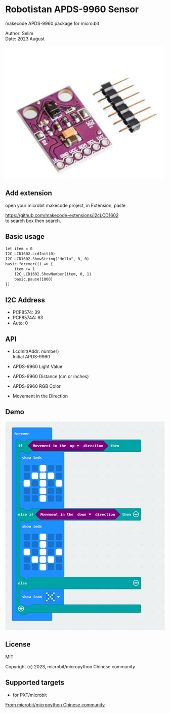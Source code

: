 # Robotistan APDS-9960 Sensor

makecode APDS-9960 package for micro:bit  

Author: Selim  
Date:   2023 August 
  
![](apds9960.jpg)

## Add extension

open your microbit makecode project, in Extension, paste  

[https://github.com/makecode-extensions/i2cLCD1602  
](https://github.com/selimgayretli/pxt-rbt)
to search box then search.

## Basic usage

```
let item = 0
I2C_LCD1602.LcdInit(0)
I2C_LCD1602.ShowString("Hello", 0, 0)
basic.forever(() => {
    item += 1
    I2C_LCD1602.ShowNumber(item, 0, 1)
    basic.pause(1000)
})
```


## I2C Address  
- PCF8574: 39  
- PCF8574A: 63  
- Auto: 0

## API

- LcdInit(Addr: number)  
Initial APDS-9960  


- APDS-9960 Light Value 
- APDS-9960 Distance (cm or inches)
- APDS-9960 RGB Color
- Movement in the Direction




## Demo

![](demo.jpg)

## License

MIT

Copyright (c) 2023, microbit/micropython Chinese community  

## Supported targets

* for PXT/microbit


[From microbit/micropython Chinese community](https://www.micropython.org.cn)
